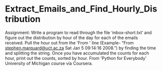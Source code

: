 # Extract_Emails_and_Find_Hourly_Distribution
Assignment:  Write a program to read through the file ‘mbox-short.txt’ and figure out the distribution by hour of the day for each of the emails received. Pull the hour out from the 'From ' line (Example- “From stephen.marquard@uct.ac.za Sat Jan  5 09:14:16 2008.”) by finding the time and splitting the string. Once you have accumulated the counts for each hour, print out the counts, sorted by hour. From 'Python for Everybody' University of Michigan course via Coursera.

